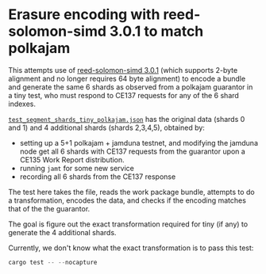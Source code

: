 # Erasure encoding with reed-solomon-simd 3.0.1 to match polkajam

This attempts use of [reed-solomon-simd 3.0.1](https://docs.rs/reed-solomon-simd/3.0.1/reed_solomon_simd/)
(which supports 2-byte alignment and no longer requires 64 byte alignment) to encode a bundle and generate the same 6 shards as observed from a polkajam guarantor in a tiny test, who must respond to CE137 requests for any of the 6 shard indexes.

[`test_segment_shards_tiny_polkajam.json`](./test_segment_shards_tiny_polkajam.json) has the original data (shards 0 and 1) and 4 additional shards (shards 2,3,4,5), obtained by:
* setting up a 5+1 polkajam + jamduna testnet, and modifying the jamduna node get all 6 shards with CE137 requests from the guarantor upon a CE135 Work Report distribution.
* running `jamt` for some new service
* recording all 6 shards from the CE137 response

The test here takes the file, reads the work package bundle, attempts to do a transformation, encodes the data, and checks if the encoding matches that of the the guarantor.

The goal is figure out the exact transformation required for tiny (if any) to generate the 4 additional shards.

Currently, we don't know what the exact transformation is to pass this test:

```rust
cargo test -- --nocapture
```
